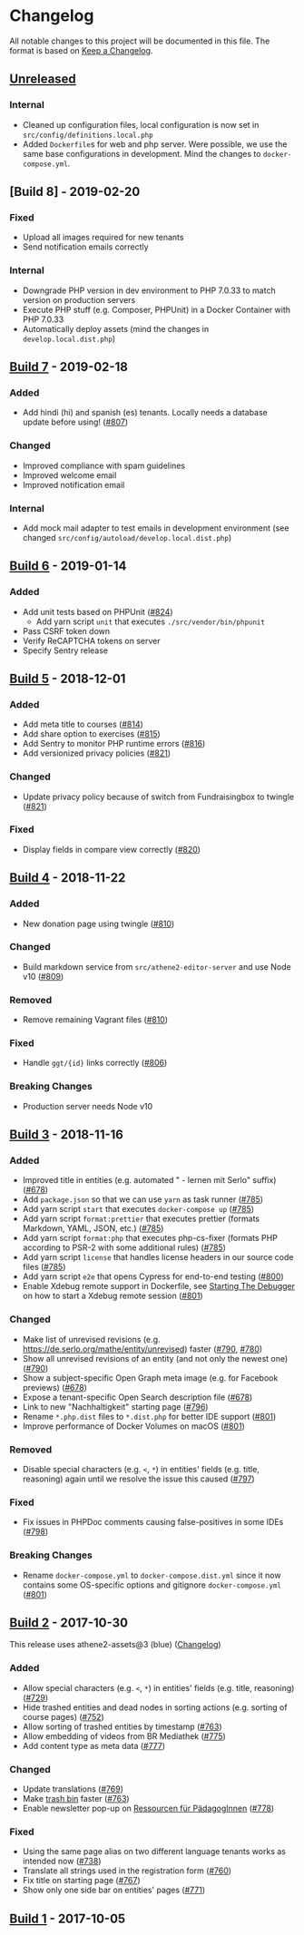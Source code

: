 # Changelog

All notable changes to this project will be documented in this file. The format is based on [Keep a Changelog](https://keepachangelog.com/en/1.0.0/).

## [Unreleased]

### Internal

- Cleaned up configuration files, local configuration is now set in `src/config/definitions.local.php`
- Added `Dockerfile`s for web and php server. Were possible, we use the same base configurations in development. Mind
  the changes to `docker-compose.yml`.

## [Build 8] - 2019-02-20

### Fixed

- Upload all images required for new tenants
- Send notification emails correctly

### Internal

- Downgrade PHP version in dev environment to PHP 7.0.33 to match version on production servers
- Execute PHP stuff (e.g. Composer, PHPUnit) in a Docker Container with PHP 7.0.33
- Automatically deploy assets (mind the changes in `develop.local.dist.php`)

## [Build 7] - 2019-02-18

### Added

- Add hindi (hi) and spanish (es) tenants. Locally needs a database update before using! ([#807](https://github.com/serlo/athene2/pull/724))

### Changed

- Improved compliance with spam guidelines
- Improved welcome email
- Improved notification email

### Internal

- Add mock mail adapter to test emails in development environment (see changed `src/config/autoload/develop.local.dist.php`)

## [Build 6] - 2019-01-14

### Added

- Add unit tests based on PHPUnit ([#824](https://github.com/serlo/athene2/pull/824))
  - Add yarn script `unit` that executes `./src/vendor/bin/phpunit`
- Pass CSRF token down
- Verify ReCAPTCHA tokens on server
- Specify Sentry release

## [Build 5] - 2018-12-01

### Added

- Add meta title to courses ([#814](https://github.com/serlo/athene2/pull/814))
- Add share option to exercises ([#815](https://github.com/serlo/athene2/pull/815))
- Add Sentry to monitor PHP runtime errors ([#816](https://github.com/serlo/athene2/pull/816))
- Add versionized privacy policies ([#821](https://github.com/serlo/athene2/pull/821))

### Changed

- Update privacy policy because of switch from Fundraisingbox to twingle ([#821](https://github.com/serlo/athene2/pull/821))

### Fixed

- Display fields in compare view correctly ([#820](https://github.com/serlo/athene2/pull/820))

## [Build 4] - 2018-11-22

### Added

- New donation page using twingle ([#810](https://github.com/serlo/athene2/pull/810))

### Changed

- Build markdown service from `src/athene2-editor-server` and use Node v10 ([#809](https://github.com/serlo/athene2/pull/809))

### Removed

- Remove remaining Vagrant files ([#810](https://github.com/serlo/athene2/pull/810))

### Fixed

- Handle `ggt/{id}` links correctly ([#806](https://github.com/serlo/athene2/pull/806))

### Breaking Changes

- Production server needs Node v10

## [Build 3] - 2018-11-16

### Added

- Improved title in entities (e.g. automated " - lernen mit Serlo" suffix) ([#678](https://github.com/serlo/athene2/pull/678))
- Add `package.json` so that we can use `yarn` as task runner ([#785](https://github.com/serlo/athene2/pull/785))
- Add yarn script `start` that executes `docker-compose up` ([#785](https://github.com/serlo/athene2/pull/785))
- Add yarn script `format:prettier` that executes prettier (formats Markdown, YAML, JSON, etc.) ([#785](https://github.com/serlo/athene2/pull/785))
- Add yarn script `format:php` that executes php-cs-fixer (formats PHP according to PSR-2 with some additional rules) ([#785](https://github.com/serlo/athene2/pull/785))
- Add yarn script `license` that handles license headers in our source code files ([#785](https://github.com/serlo/athene2/pull/785))
- Add yarn script `e2e` that opens Cypress for end-to-end testing ([#800](https://github.com/serlo/athene2/pull/800))
- Enable Xdebug remote support in Dockerfile, see [Starting The Debugger](https://xdebug.org/docs/remote#starting) on how to start a Xdebug remote session ([#801](https://github.com/serlo/athene2/pull/801))

### Changed

- Make list of unrevised revisions (e.g. https://de.serlo.org/mathe/entity/unrevised) faster ([#790](https://github.com/serlo/athene2/pull/790), [#780](https://github.com/serlo/athene2/pull/780))
- Show all unrevised revisions of an entity (and not only the newest one) ([#790](https://github.com/serlo/athene2/pull/790))
- Show a subject-specific Open Graph meta image (e.g. for Facebook previews) ([#678](https://github.com/serlo/athene2/pull/678))
- Expose a tenant-specific Open Search description file ([#678](https://github.com/serlo/athene2/pull/678))
- Link to new "Nachhaltigkeit" starting page ([#796](https://github.com/serlo/athene2/pull/796))
- Rename `*.php.dist` files to `*.dist.php` for better IDE support ([#801](https://github.com/serlo/athene2/pull/801))
- Improve performance of Docker Volumes on macOS ([#801](https://github.com/serlo/athene2/pull/801))

### Removed

- Disable special characters (e.g. `<`, `*`) in entities' fields (e.g. title, reasoning) again until we resolve the issue this caused ([#797](https://github.com/serlo/athene2/pull/797))

### Fixed

- Fix issues in PHPDoc comments causing false-positives in some IDEs ([#798](https://github.com/serlo/athene2/pull/798))

### Breaking Changes

- Rename `docker-compose.yml` to `docker-compose.dist.yml` since it now contains some OS-specific options and gitignore `docker-compose.yml` ([#801](https://github.com/serlo/athene2/pull/801))

## [Build 2] - 2017-10-30

This release uses athene2-assets@3 (blue) ([Changelog](https://github.com/serlo/athene2-assets/blob/master/CHANGELOG.md))

### Added

- Allow special characters (e.g. `<`, `*`) in entities' fields (e.g. title, reasoning) ([#729](https://github.com/serlo/athene2/pull/729))
- Hide trashed entities and dead nodes in sorting actions (e.g. sorting of course pages) ([#752](https://github.com/serlo/athene2/pull/752))
- Allow sorting of trashed entities by timestamp ([#763](https://github.com/serlo/athene2/pull/763))
- Allow embedding of videos from BR Mediathek ([#775](https://github.com/serlo/athene2/pull/775))
- Add content type as meta data ([#777](https://github.com/serlo/athene2/pull/777))

### Changed

- Update translations ([#769](https://github.com/serlo/athene2/issues/769))
- Make [trash bin](https://de.serlo.org/uuid/recycle-bin) faster ([#763](https://github.com/serlo/athene2/pull/763))
- Enable newsletter pop-up on [Ressourcen für PädagogInnen](https://de.serlo.org/community/ressourcen-paedagoginnen) ([#778](https://github.com/serlo/athene2/pull/778))

### Fixed

- Using the same page alias on two different language tenants works as intended now ([#738](https://github.com/serlo/athene2/pull/738))
- Translate all strings used in the registration form ([#760](https://github.com/serlo/athene2/issues/760))
- Fix title on starting page ([#767](https://github.com/serlo/athene2/issues/767))
- Show only one side bar on entities' pages ([#771](https://github.com/serlo/athene2/issues/771))

## [Build 1] - 2017-10-05

[unreleased]: https://github.com/serlo/athene2/compare/7...HEAD
[build 7]: https://github.com/serlo/athene2/compare/6...7
[build 6]: https://github.com/serlo/athene2/compare/5...6
[build 5]: https://github.com/serlo/athene2/compare/4...5
[build 4]: https://github.com/serlo/athene2/compare/3...4
[build 3]: https://github.com/serlo/athene2/compare/2...3
[build 2]: https://github.com/serlo/athene2/compare/e485b49b632799c6011e9ddf0be1efa56325a7ab...2
[build 1]: https://github.com/serlo/athene2/commit/e485b49b632799c6011e9ddf0be1efa56325a7ab
